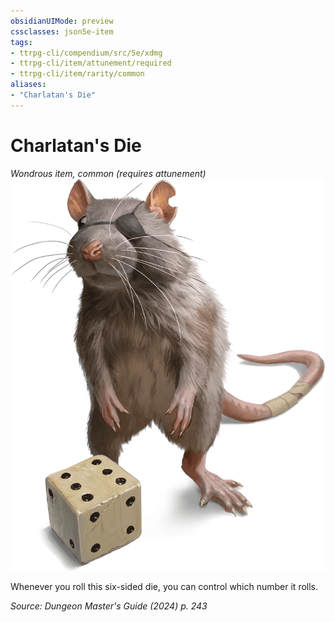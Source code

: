 ```yaml
---
obsidianUIMode: preview
cssclasses: json5e-item
tags:
- ttrpg-cli/compendium/src/5e/xdmg
- ttrpg-cli/item/attunement/required
- ttrpg-cli/item/rarity/common
aliases: 
- "Charlatan's Die"
---
```

# Charlatan's Die
*Wondrous item, common (requires attunement)*  
![](3-Compendium/items/img/charlatans-die.webp#right)


Whenever you roll this six-sided die, you can control which number it rolls.

*Source: Dungeon Master's Guide (2024) p. 243*